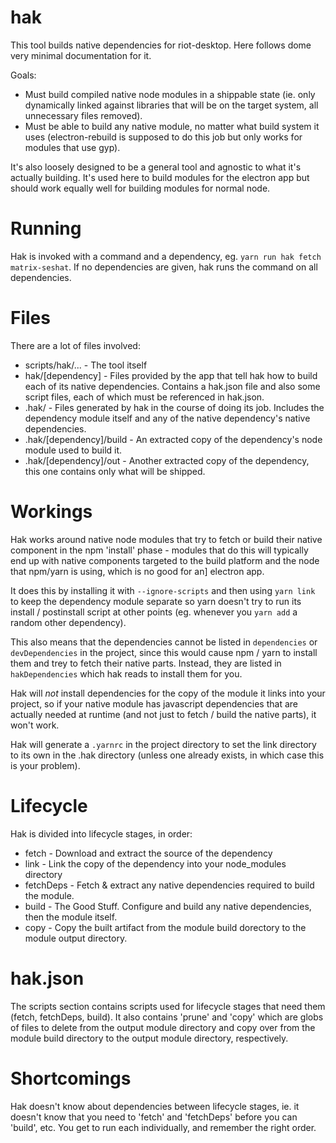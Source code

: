 hak
===

This tool builds native dependencies for riot-desktop. Here follows dome very minimal
documentation for it.

Goals:
 * Must build compiled native node modules in a shippable state
   (ie. only dynamically linked against libraries that will be on the
   target system, all unnecessary files removed).
 * Must be able to build any native module, no matter what build system
   it uses (electron-rebuild is supposed to do this job but only works
   for modules that use gyp).

It's also loosely designed to be a general tool and agnostic to what it's
actually building. It's used here to build modules for the electron app
but should work equally well for building modules for normal node.

Running
=======
Hak is invoked with a command and a dependency, eg. `yarn run hak fetch matrix-seshat`.
If no dependencies are given, hak runs the command on all dependencies.

Files
=====
There are a lot of files involved:

 * scripts/hak/... - The tool itself
 * hak/[dependency] - Files provided by the app that tell hak how to build each of its native dependencies.
       Contains a hak.json file and also some script files, each of which must be referenced in hak.json.
 * .hak/ - Files generated by hak in the course of doing its job. Includes the dependency module itself and
       any of the native dependency's native dependencies.
 * .hak/[dependency]/build - An extracted copy of the dependency's node module used to build it.
 * .hak/[dependency]/out - Another extracted copy of the dependency, this one contains only what will be shipped.

Workings
========
Hak works around native node modules that try to fetch or build their native component in
the npm 'install' phase - modules that do this will typically end up with native components
targeted to the build platform and the node that npm/yarn is using, which is no good for an]
electron app.

It does this by installing it with `--ignore-scripts` and then using `yarn link` to keep the
dependency module separate so yarn doesn't try to run its install / postinstall script
at other points (eg. whenever you `yarn add` a random other dependency).

This also means that the dependencies cannot be listed in `dependencies` or
`devDependencies` in the project, since this would cause npm / yarn to install them and
trey to fetch their native parts. Instead, they are listed in `hakDependencies` which
hak reads to install them for you.

Hak will *not* install dependencies for the copy of the module it links into your
project, so if your native module has javascript dependencies that are actually needed at
runtime (and not just to fetch / build the native parts), it won't work.

Hak will generate a `.yarnrc` in the project directory to set the link directory to its
own in the .hak directory (unless one already exists, in which case this is your problem).

Lifecycle
=========
Hak is divided into lifecycle stages, in order:
 * fetch - Download and extract the source of the dependency
 * link - Link the copy of the dependency into your node_modules directory
 * fetchDeps - Fetch & extract any native dependencies required to build the module.
 * build - The Good Stuff. Configure and build any native dependencies, then the module itself.
 * copy - Copy the built artifact from the module build dorectory to the module output directory.

hak.json
========
The scripts section contains scripts used for lifecycle stages that need them (fetch, fetchDeps, build).
It also contains 'prune' and 'copy' which are globs of files to delete from the output module directory
and copy over from the module build directory to the output module directory, respectively.

Shortcomings
============
Hak doesn't know about dependencies between lifecycle stages, ie. it doesn't know that you need to
'fetch' and 'fetchDeps' before you can 'build', etc. You get to run each individually, and remember
the right order.
